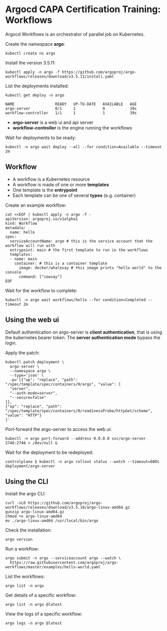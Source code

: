 # Argocd CAPA Certification Training: Workflows

Argocd Workflows is an orchestrator of parallel job on Kubernetes.

Create the namespace **argo**:
```
kubectl create ns argo
```

Install the version 3.5.11:
```
kubectl apply -n argo -f https://github.com/argoproj/argo-workflows/releases/download/v3.5.11/install.yaml
```

List the deployments installed:
```
kubectl get deploy -n argo

NAME                  READY   UP-TO-DATE   AVAILABLE   AGE
argo-server           0/1     1            0           39s
workflow-controller   1/1     1            1           39s
```
- **argo-server** is a web ui and api server
- **workflow-controller** is the engine running the workflows

Wait for deployments to be ready:
```
kubectl -n argo wait deploy --all --for condition=Available --timeout 2m
```

## Workflow
- A workflow is a Kubernetes resource
- A workflow is made of one or more **templates**
- One template is the **entrypoint**
- Each template can be one of several **types** (e.g. container)

Create an example workflow:
```
cat <<EOF | kubectl apply -n argo -f -
apiVersion: argoproj.io/v1alpha1
kind: Workflow
metadata:
  name: hello
spec:
  serviceAccountName: argo # this is the service account that the workflow will run with
  entrypoint: main # the first template to run in the workflows
  templates:
  - name: main
    container: # this is a container template
      image: docker/whalesay # this image prints "hello world" to the console
      command: ["cowsay"]
EOF
```

Wait for the workflow to complete:
```
kubectl -n argo wait workflows/hello --for condition=Completed --timeout 2m
```

## Using the web ui
Default authentication on argo-server is **client authentication**, that is using the kubernetes bearer token.
The **server authentication mode** bypass the login.

Apply the patch:
```
kubectl patch deployment \
  argo-server \
  --namespace argo \
  --type='json' \
  -p='[{"op": "replace", "path": "/spec/template/spec/containers/0/args", "value": [
  "server",
  "--auth-mode=server",
  "--secure=false"
]},
{"op": "replace", "path": "/spec/template/spec/containers/0/readinessProbe/httpGet/scheme", "value": "HTTP"}
]'
```

Port-forward the argo-server to access the web ui:
```
kubectl -n argo port-forward --address 0.0.0.0 svc/argo-server 2746:2746 > /dev/null &
```

Wait for the deployment to be redeployed:
```
controlplane $ kubectl -n argo rollout status --watch --timeout=600s deployment/argo-server
```

## Using the CLI

Install the argo CLI:
```
curl -sLO https://github.com/argoproj/argo-workflows/releases/download/v3.5.10/argo-linux-amd64.gz
gunzip argo-linux-amd64.gz
chmod +x argo-linux-amd64
mv ./argo-linux-amd64 /usr/local/bin/argo
```

Check the installation:
```
argo version
```

Run a workflow:
```
argo submit -n argo --serviceaccount argo --watch \
  https://raw.githubusercontent.com/argoproj/argo-workflows/master/examples/hello-world.yaml
```

List the workflows:
```
argo list -n argo
```

Get details of a specific workflow:
```
argo list -n argo @latest
```

View the logs of a specific workflow:
```
argo logs -n argo @latest
```
